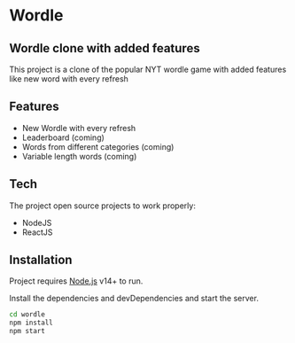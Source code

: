 # Wordle

## Wordle clone with added features

This project is a clone of the popular NYT wordle game with added features like new word with every refresh

## Features

- New Wordle with every refresh
- Leaderboard (coming)
- Words from different categories (coming)
- Variable length words (coming)

## Tech

The project open source projects to work properly:

- NodeJS
- ReactJS

## Installation

Project requires [Node.js](https://nodejs.org/) v14+ to run.

Install the dependencies and devDependencies and start the server.

```sh
cd wordle
npm install
npm start
```
